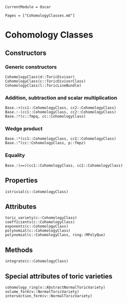 ```@meta
CurrentModule = Oscar
```

```@contents
Pages = ["CohomologyClasses.md"]
```


# Cohomology Classes


## Constructors

### Generic constructors

```@docs
CohomologyClass(d::ToricDivisor)
CohomologyClass(c::ToricDivisorClass)
CohomologyClass(l::ToricLineBundle)
```

### Addition, subtraction and scalar multiplication

```@docs
Base.:+(cc1::CohomologyClass, cc2::CohomologyClass)
Base.:-(cc1::CohomologyClass, cc2::CohomologyClass)
Base.:*(c::fmpq, cc::CohomologyClass)
```

### Wedge product

```@docs
Base.:*(cc1::CohomologyClass, cc2::CohomologyClass)
Base.:^(cc::CohomologyClass, p::fmpz)
```

### Equality

```@docs
Base.:(==)(cc1::CohomologyClass, cc2::CohomologyClass)
```


## Properties

```@docs
istrivial(c::CohomologyClass)
```


## Attributes

```@docs
toric_variety(c::CohomologyClass)
coefficients(c::CohomologyClass)
exponents(c::CohomologyClass)
polynomial(c::CohomologyClass)
polynomial(c::CohomologyClass, ring::MPolyQuo)
```

## Methods

```@docs
integrate(c::CohomologyClass)
```

## Special attributes of toric varieties

```@docs
cohomology_ring(v::AbstractNormalToricVariety)
volume_form(v::NormalToricVariety)
intersection_form(v::NormalToricVariety)
```
